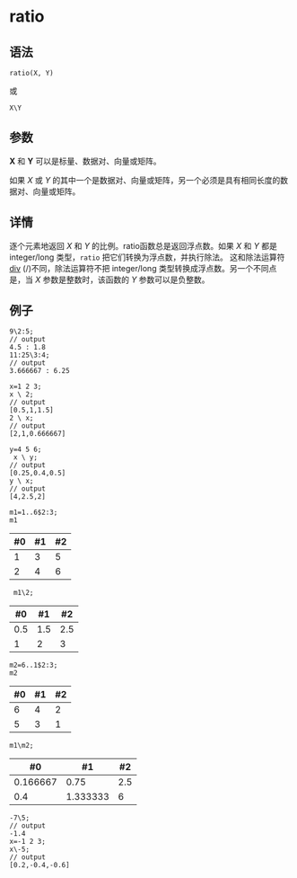 # ratio

## 语法

`ratio(X, Y)`

或

`X\Y`

## 参数

**X** 和 **Y** 可以是标量、数据对、向量或矩阵。

如果 *X* 或 *Y* 的其中一个是数据对、向量或矩阵，另一个必须是具有相同长度的数据对、向量或矩阵。

## 详情

逐个元素地返回 *X* 和 *Y* 的比例。ratio函数总是返回浮点数。如果 *X* 和 *Y* 都是 integer/long
类型，`ratio` 把它们转换为浮点数，并执行除法。 这和除法运算符 [div](../d/div.html) (/)不同，除法运算符不把 integer/long 类型转换成浮点数。另一个不同点是，当 *X* 参数是整数时，该函数的
*Y* 参数可以是负整数。

## 例子

```
9\2:5;
// output
4.5 : 1.8
11:25\3:4;
// output
3.666667 : 6.25

x=1 2 3;
x \ 2;
// output
[0.5,1,1.5]
2 \ x;
// output
[2,1,0.666667]

y=4 5 6;
 x \ y;
// output
[0.25,0.4,0.5]
y \ x;
// output
[4,2.5,2]

m1=1..6$2:3;
m1
```

| #0 | #1 | #2 |
| --- | --- | --- |
| 1 | 3 | 5 |
| 2 | 4 | 6 |

```
 m1\2;
```

| #0 | #1 | #2 |
| --- | --- | --- |
| 0.5 | 1.5 | 2.5 |
| 1 | 2 | 3 |

```
m2=6..1$2:3;
m2
```

| #0 | #1 | #2 |
| --- | --- | --- |
| 6 | 4 | 2 |
| 5 | 3 | 1 |

```
m1\m2;
```

| #0 | #1 | #2 |
| --- | --- | --- |
| 0.166667 | 0.75 | 2.5 |
| 0.4 | 1.333333 | 6 |

```
-7\5;
// output
-1.4
x=-1 2 3;
x\-5;
// output
[0.2,-0.4,-0.6]
```

